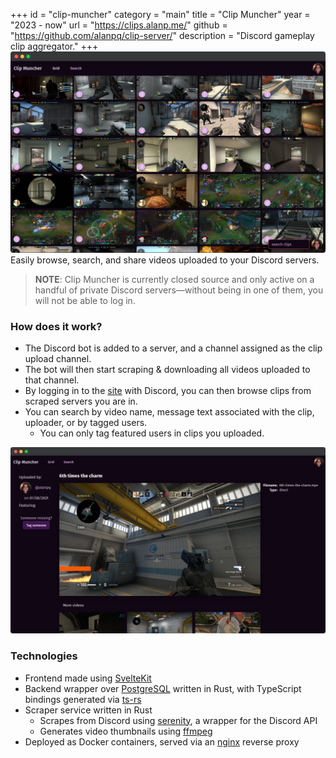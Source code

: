 +++
id = "clip-muncher"
category = "main"
title = "Clip Muncher"
year = "2023 - now"
url = "https://clips.alanp.me/"
github = "https://github.com/alanpq/clip-server/"
description = "Discord gameplay clip aggregator."
+++
![Clip Muncher](/static/img/clip-muncher/grid.png)
Easily browse, search, and share videos uploaded to your Discord servers.

> **NOTE**: Clip Muncher is currently closed source and only active on a handful of private Discord servers—without being in one of them, you will not be able to log in.

### How does it work?

- The Discord bot is added to a server, and a channel assigned as the clip upload channel.
- The bot will then start scraping & downloading all videos uploaded to that channel.
- By logging in to the [site](https://clips.alanp.me) with Discord, you can then browse clips from scraped servers you are in.
- You can search by video name, message text associated with the clip, uploader, or by tagged users.
  - You can only tag featured users in clips you uploaded.

![Clip Muncher Video](/static/img/clip-muncher/video.png)

### Technologies

- Frontend made using [SvelteKit](https://kit.svelte.dev/)
- Backend wrapper over [PostgreSQL](https://www.postgresql.org/) written in Rust, with TypeScript bindings generated via [ts-rs](https://github.com/Aleph-Alpha/ts-rs)
- Scraper service written in Rust
  - Scrapes from Discord using [serenity](https://github.com/serenity-rs/serenity), a wrapper for the Discord API
  - Generates video thumbnails using [ffmpeg](https://ffmpeg.org/)
- Deployed as Docker containers, served via an [nginx](https://nginx.org/) reverse proxy

